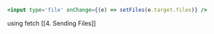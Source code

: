 ```jsx 
<input type='file' onChange={(e) => setFiles(e.target.files)} />
```

using fetch [[4. Sending Files]]